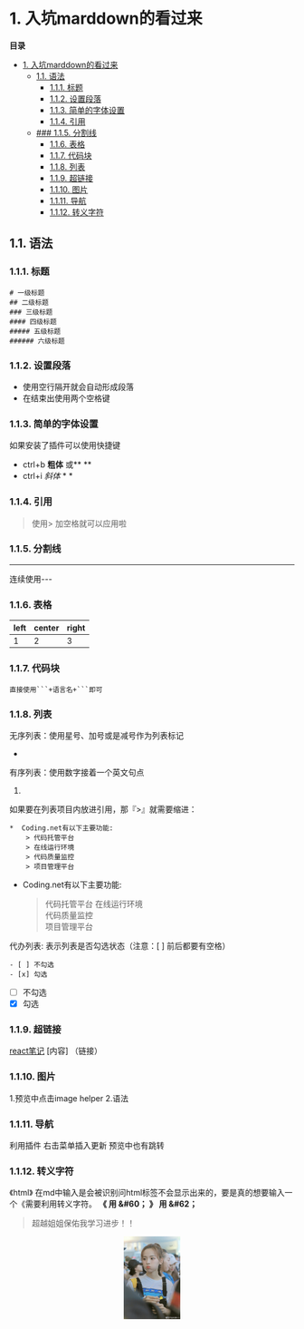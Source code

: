 
# 1. 入坑marddown的看过来

**目录**
<!-- TOC -->

- [1. 入坑marddown的看过来](#1-入坑marddown的看过来)
  - [1.1. 语法](#11-语法)
    - [1.1.1. 标题](#111-标题)
    - [1.1.2. 设置段落](#112-设置段落)
    - [1.1.3. 简单的字体设置](#113-简单的字体设置)
    - [1.1.4. 引用](#114-引用)
  - [### 1.1.5. 分割线](#-115-分割线)
    - [1.1.6. 表格](#116-表格)
    - [1.1.7. 代码块](#117-代码块)
    - [1.1.8. 列表](#118-列表)
    - [1.1.9. 超链接](#119-超链接)
    - [1.1.10. 图片](#1110-图片)
    - [1.1.11. 导航](#1111-导航)
    - [1.1.12. 转义字符](#1112-转义字符)

<!-- /TOC -->



## 1.1. 语法

### 1.1.1. 标题

```
# 一级标题
## 二级标题
### 三级标题
#### 四级标题
##### 五级标题
###### 六级标题
```

### 1.1.2. 设置段落
* 使用空行隔开就会自动形成段落
*  在结束出使用两个空格键

### 1.1.3. 简单的字体设置
如果安装了插件可以使用快捷键
* ctrl+b **粗体**  或** **
* ctrl+i *斜体*  * *

### 1.1.4. 引用
> 使用> 加空格就可以应用啦

### 1.1.5. 分割线
---
连续使用---

### 1.1.6. 表格
left | center | right
-----|--------|------
1    | 2      | 3

 
### 1.1.7. 代码块
```
直接使用```+语言名+```即可
```

### 1.1.8. 列表

无序列表：使用星号、加号或是减号作为列表标记

* 

有序列表：使用数字接着一个英文句点

1. 

如果要在列表项目内放进引用，那『>』就需要缩进：

```
*  Coding.net有以下主要功能:
    > 代码托管平台
    > 在线运行环境    
    > 代码质量监控    
    > 项目管理平台
```

*  Coding.net有以下主要功能:
    > 代码托管平台
    > 在线运行环境    
    > 代码质量监控    
    > 项目管理平台

代办列表: 表示列表是否勾选状态（注意：[ ] 前后都要有空格）
```
- [ ] 不勾选
- [x] 勾选
```

- [ ] 不勾选
- [x] 勾选

### 1.1.9. 超链接
[react笔记](../react/react入门学习笔记.md)
[内容] （链接）


### 1.1.10. 图片
1.预览中点击image helper
2.语法
![]()

### 1.1.11. 导航
利用插件 右击菜单插入更新  预览中也有跳转


### 1.1.12. 转义字符
《html》 在md中输入是会被识别问html标签不会显示出来的，要是真的想要输入一个《需要利用转义字符。
**《 用 &#60；
》 用 &#62；**



> 超越姐姐保佑我学习进步！！

<div align=center>
<img src="../assets/8dacb745gy1funbpgj868j20qo12r7qy.jpg"  width=100>
</div>